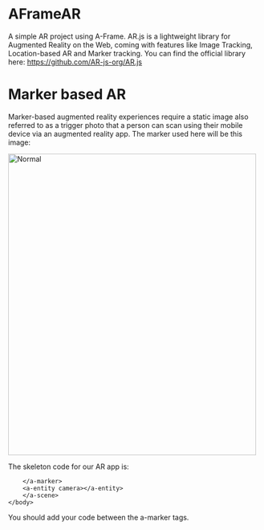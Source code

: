 # AFrameAR
A simple AR project using A-Frame. AR.js is a lightweight library for Augmented Reality on the Web, coming with features like Image Tracking, Location-based AR and Marker tracking.
You can find the official library here: https://github.com/AR-js-org/AR.js

# Marker based AR

Marker-based augmented reality experiences require a static image also referred to as a trigger photo that a person can scan using their mobile device via an augmented reality app.
The marker used here will be this image:

<img src="https://github.com/jojo96/AFrameAR/blob/main/hiro.png" width=99% height=600 alt="Normal"> 

The skeleton code for our AR app is:

<!DOCTYPE html>
<html>
    <script src="https://aframe.io/releases/1.0.0/aframe.min.js"></script>
	<script src="./resources/animation-mixer.js"></script>
	<script src="https://unpkg.com/aframe-animation-component@5.1.2/dist/aframe-animation-component.min.js"></script>
    <!-- we import arjs version without NFT but with marker + location based support -->
    <script src="https://raw.githack.com/AR-js-org/AR.js/master/aframe/build/aframe-ar.js"></script>
    <body style="margin : 0px; overflow: hidden;">
        <a-scene embedded arjs>
        <a-marker preset="hiro">
		
        </a-marker>
        <a-entity camera></a-entity>
        </a-scene>
    </body>	
</html>

You should add your code between the a-marker tags.
